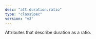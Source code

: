 ```yaml
---
desc: "att.duration.ratio"
type: "classSpec"
version: "v3"
---
```


Attributes that describe duration as a ratio.